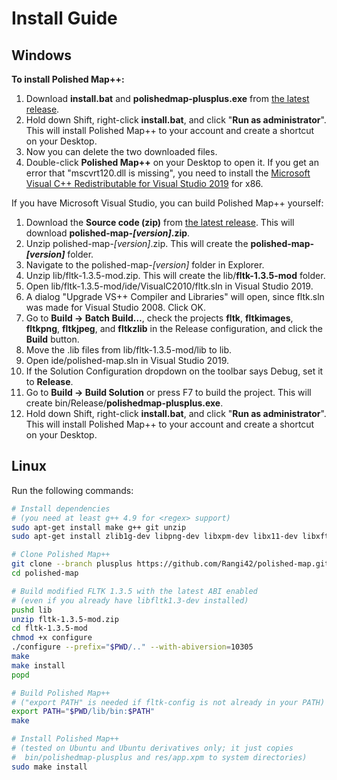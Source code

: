 # Install Guide

## Windows

**To install Polished Map++:**

1. Download **install.bat** and **polishedmap-plusplus.exe** from [the latest release](https://github.com/Rangi42/polished-map/releases).
2. Hold down Shift, right-click **install.bat**, and click "**Run as administrator**". This will install Polished Map++ to your account and create a shortcut on your Desktop.
3. Now you can delete the two downloaded files.
4. Double-click **Polished Map++** on your Desktop to open it. If you get an error that "mscvrt120.dll is missing", you need to install the [Microsoft Visual C++ Redistributable for Visual Studio 2019](https://www.microsoft.com/en-us/download/details.aspx?id=40784) for x86.

If you have Microsoft Visual Studio, you can build Polished Map++ yourself:

1. Download the **Source code (zip)** from [the latest release](https://github.com/Rangi42/polished-map/releases). This will download **polished-map-*[version]*.zip**.
2. Unzip polished-map-*[version]*.zip. This will create the **polished-map-*[version]*** folder.
3. Navigate to the polished-map-*[version]* folder in Explorer.
4. Unzip lib/fltk-1.3.5-mod.zip. This will create the lib/**fltk-1.3.5-mod** folder.
5. Open lib/fltk-1.3.5-mod/ide/VisualC2010/fltk.sln in Visual Studio 2019.
6. A dialog "Upgrade VS++ Compiler and Libraries" will open, since fltk.sln was made for Visual Studio 2008. Click OK.
7. Go to **Build → Batch Build…**, check the projects **fltk**, **fltkimages**, **fltkpng**, **fltkjpeg**, and **fltkzlib** in the Release configuration, and click the **Build** button.
8. Move the .lib files from lib/fltk-1.3.5-mod/lib to lib.
9. Open ide/polished-map.sln in Visual Studio 2019.
10. If the Solution Configuration dropdown on the toolbar says Debug, set it to **Release**.
11. Go to **Build → Build Solution** or press F7 to build the project. This will create bin/Release/**polishedmap-plusplus.exe**.
12. Hold down Shift, right-click **install.bat**, and click "**Run as administrator**". This will install Polished Map++ to your account and create a shortcut on your Desktop.


## Linux

Run the following commands:

```bash
# Install dependencies
# (you need at least g++ 4.9 for <regex> support)
sudo apt-get install make g++ git unzip
sudo apt-get install zlib1g-dev libpng-dev libxpm-dev libx11-dev libxft-dev libxinerama-dev libfontconfig1-dev x11proto-xext-dev libxrender-dev libxfixes-dev

# Clone Polished Map++
git clone --branch plusplus https://github.com/Rangi42/polished-map.git
cd polished-map

# Build modified FLTK 1.3.5 with the latest ABI enabled
# (even if you already have libfltk1.3-dev installed)
pushd lib
unzip fltk-1.3.5-mod.zip
cd fltk-1.3.5-mod
chmod +x configure
./configure --prefix="$PWD/.." --with-abiversion=10305
make
make install
popd

# Build Polished Map++
# ("export PATH" is needed if fltk-config is not already in your PATH)
export PATH="$PWD/lib/bin:$PATH"
make

# Install Polished Map++
# (tested on Ubuntu and Ubuntu derivatives only; it just copies
#  bin/polishedmap-plusplus and res/app.xpm to system directories)
sudo make install
```
